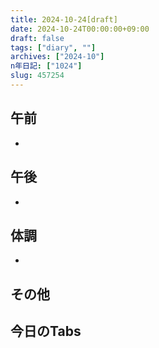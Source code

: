 ```yaml
---
title: 2024-10-24[draft]
date: 2024-10-24T00:00:00+09:00
draft: false
tags: ["diary", ""]
archives: ["2024-10"]
n年日記: ["1024"]
slug: 457254
---
```

## 午前
- 
## 午後
- 
## 体調
- 
## その他
## 今日のTabs